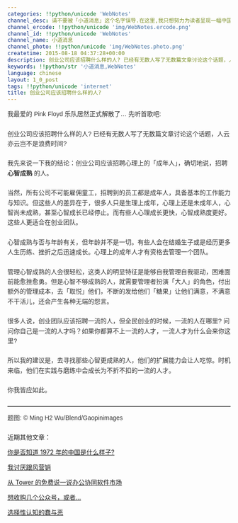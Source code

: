 ```yaml
---
categories: !!python/unicode 'WebNotes'
channel_desc: 请不要被「小道消息」这个名字误导.在这里,我只想努力为读者呈现一幅中国互联网的清明上河图.
channel_ercode: !!python/unicode 'img/WebNotes.ercode.png'
channel_id: !!python/unicode 'WebNotes'
channel_name: 小道消息
channel_photo: !!python/unicode 'img/WebNotes.photo.png'
createtime: 2015-08-18 04:37:28+00:00
description: 创业公司应该招聘什么样的人? 已经有无数人写了无数篇文章讨论这个话题，人云亦云岂不是浪费时间?
keywords: !!python/str '小道消息,WebNotes'
language: chinese
layout: 1_0_post
tags: !!python/unicode 'internet'
title: 创业公司应该招聘什么样的人?
---
```

<div class="rich_media_content" id="js_content">
<p style="font-family: Avenir, sans-serif; line-height: 1.6em; border: 0px; margin-top: 2px; margin-bottom: 22px; padding: 0px; outline: 0px; color: rgb(51, 51, 51); white-space: normal;">
         我最爱的 Pink Floyd 乐队居然正式解散了… 先听首歌吧:
         <qqmusic albumurl="/6/V/004AIJ6211Tq6V.jpg" audiourl="http://ws.stream.qqmusic.qq.com/2341828.m4a?fromtag=46" class="res_iframe qqmusic_iframe js_editor_qqmusic" commentid="260460188" mid="003zR0PZ10vbXe" music_name="Marooned" musicid="2341828" play_length="330000" singer="Pink Floyd - The Division Bell (2011 - Remaster)" src="/cgi-bin/readtemplate?t=tmpl/qqmusic_tmpl&amp;singer=Pink%20Floyd%20-%20The%20Division%20Bell%20(2011%20-%20Remaster)&amp;music_name=Marooned">
</qqmusic>
</p>
<p style="font-family: Avenir, sans-serif; line-height: 1.6em; border: 0px; margin-top: 2px; margin-bottom: 22px; padding: 0px; outline: 0px; color: rgb(51, 51, 51); white-space: normal;">
         创业公司应该招聘什么样的人? 已经有无数人写了无数篇文章讨论这个话题，人云亦云岂不是浪费时间?
        </p>
<p style="font-family: Avenir, sans-serif; line-height: 1.6em; border: 0px; margin-top: 2px; margin-bottom: 22px; padding: 0px; outline: 0px; color: rgb(51, 51, 51); white-space: normal;">
         我先来说一下我的结论：创业公司应该招聘心理上的「成年人」，确切地说，招聘
         <strong>
          心智成熟
         </strong>
         的人。
        </p>
<p style="font-family: Avenir, sans-serif; line-height: 1.6em; border: 0px; margin-top: 2px; margin-bottom: 22px; padding: 0px; outline: 0px; color: rgb(51, 51, 51); white-space: normal;">
         当然，所有公司不可能雇佣童工，招聘到的员工都是成年人，具备基本的工作能力与知识。但这些人的差异在于，很多人只是生理上成年，心理上还是未成年人，心智尚未成熟，甚至心智成长已经停止。而有些人心理成长更快，心智成熟度更好。这些人更适合在创业团队。
        </p>
<p style="font-family: Avenir, sans-serif; line-height: 1.6em; border: 0px; margin-top: 2px; margin-bottom: 22px; padding: 0px; outline: 0px; color: rgb(51, 51, 51); white-space: normal;">
         心智成熟与否与年龄有关，但年龄并不是一切。有些人会在结婚生子或是经历更多人生历练、挫折之后迅速成长。心理上的成年人才有资格去管理一个团队。
        </p>
<p style="font-family: Avenir, sans-serif; line-height: 1.6em; border: 0px; margin-top: 2px; margin-bottom: 22px; padding: 0px; outline: 0px; color: rgb(51, 51, 51); white-space: normal;">
         管理心智成熟的人会很轻松，这类人的明显特征是能够自我管理自我驱动，困难面前能愈挫愈勇。但是心智不够成熟的人，就需要管理者扮演「大人」的角色，付出额外的管理成本，去「取悦」他们，不断的发给他们「糖果」让他们满意，不满意不干活儿，还会产生各种无端的怨言。
        </p>
<p style="font-family: Avenir, sans-serif; line-height: 1.6em; border: 0px; margin-top: 2px; margin-bottom: 22px; padding: 0px; outline: 0px; color: rgb(51, 51, 51); white-space: normal;">
         很多人说，创业团队应该招聘一流的人，但全民创业的时候，一流的人在哪里? 问问你自己是一流的人才吗？如果你都算不上一流的人才，一流人才为什么会来你这里?
        </p>
<p style="font-family: Avenir, sans-serif; line-height: 1.6em; border: 0px; margin-top: 2px; margin-bottom: 22px; padding: 0px; outline: 0px; color: rgb(51, 51, 51); white-space: normal;">
         所以我的建议是，去寻找那些心智更成熟的人，他们的扩展能力会让人吃惊。时机来临，他们在实践与磨练中会成长为不折不扣的一流的人才。
        </p>
<p style="font-family: Avenir, sans-serif; line-height: 1.6em; border: 0px; margin-top: 2px; margin-bottom: 22px; padding: 0px; outline: 0px; color: rgb(51, 51, 51); white-space: normal;">
         你我皆应如此。
        </p>
<hr style="font-family: Avenir, sans-serif; line-height: 1.6em; border-right-width: 0px; border-bottom-width: 0px; border-left-width: 0px; border-top-style: solid; border-top-color: rgb(234, 234, 234); height: 1px; margin: 1em 0px; padding: 0px; color: rgb(51, 51, 51); white-space: normal;"/>
<p style="font-family: Avenir, sans-serif; line-height: 1.6em; border: 0px; margin-top: 2px; margin-bottom: 22px; padding: 0px; outline: 0px; color: rgb(51, 51, 51); white-space: normal;">
<span style="color: rgb(51, 51, 51); font-family: Avenir, sans-serif;">
          题图:
         </span>
<span style="color: rgb(51, 51, 51); font-family: Avenir, sans-serif;">
          © Ming H2 Wu/Blend/Gaopinimages
         </span>
</p>
<p>
         近期其他文章：
        </p>
<p>
<a data_ue_src="http://mp.weixin.qq.com/s?__biz=MjM5ODIyMTE0MA==&amp;mid=213249262&amp;idx=1&amp;sn=f62e1cb98630008303667f77c17c43d7&amp;scene=21#wechat_redirect" href="http://mp.weixin.qq.com/s?__biz=MjM5ODIyMTE0MA==&amp;mid=213249262&amp;idx=1&amp;sn=f62e1cb98630008303667f77c17c43d7&amp;scene=21#wechat_redirect" target="_blank">
          你是否知道 1972 年的中国是什么样子?
         </a>
<br/>
</p>
<p>
<a data_ue_src="http://mp.weixin.qq.com/s?__biz=MjM5ODIyMTE0MA==&amp;mid=212951874&amp;idx=1&amp;sn=2d88ce22922ff2566389b92d72ad0c90&amp;scene=21#wechat_redirect" href="http://mp.weixin.qq.com/s?__biz=MjM5ODIyMTE0MA==&amp;mid=212951874&amp;idx=1&amp;sn=2d88ce22922ff2566389b92d72ad0c90&amp;scene=21#wechat_redirect" target="_blank">
          我讨厌跟风营销
         </a>
<br/>
</p>
<p>
<a data_ue_src="http://mp.weixin.qq.com/s?__biz=MjM5ODIyMTE0MA==&amp;mid=212899704&amp;idx=1&amp;sn=443d31d5d4de3fdc23543342f424147e&amp;scene=21#wechat_redirect" href="http://mp.weixin.qq.com/s?__biz=MjM5ODIyMTE0MA==&amp;mid=212899704&amp;idx=1&amp;sn=443d31d5d4de3fdc23543342f424147e&amp;scene=21#wechat_redirect" target="_blank">
          从 Tower 的免费说一说办公协同软件市场
         </a>
<br/>
</p>
<p>
<a data_ue_src="http://mp.weixin.qq.com/s?__biz=MjM5ODIyMTE0MA==&amp;mid=212775752&amp;idx=1&amp;sn=7fc859cbeb6dbd8c437cba8858a8c440&amp;scene=21#wechat_redirect" href="http://mp.weixin.qq.com/s?__biz=MjM5ODIyMTE0MA==&amp;mid=212775752&amp;idx=1&amp;sn=7fc859cbeb6dbd8c437cba8858a8c440&amp;scene=21#wechat_redirect" target="_blank">
          想收购几个公众号，或者…
         </a>
<br/>
</p>
<p>
<a data_ue_src="http://mp.weixin.qq.com/s?__biz=MjM5ODIyMTE0MA==&amp;mid=212706647&amp;idx=1&amp;sn=0d1098ea9f1f8ca3d8a23e18cc812edf&amp;scene=21#wechat_redirect" href="http://mp.weixin.qq.com/s?__biz=MjM5ODIyMTE0MA==&amp;mid=212706647&amp;idx=1&amp;sn=0d1098ea9f1f8ca3d8a23e18cc812edf&amp;scene=21#wechat_redirect" target="_blank">
          选择性认知的蠢与恶
         </a>
<br/>
</p>
</div>